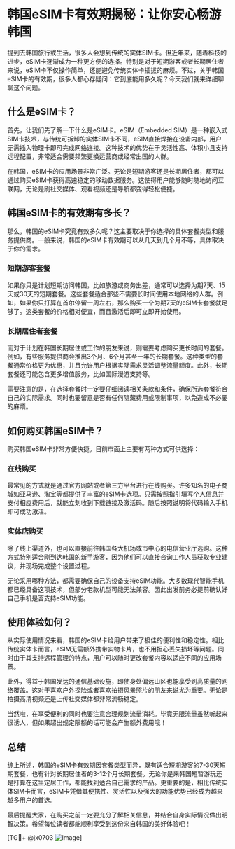 # 韩国eSIM卡有效期揭秘：让你安心畅游韩国

提到去韩国旅行或生活，很多人会想到传统的实体SIM卡。但近年来，随着科技的进步，eSIM卡逐渐成为一种更方便的选择。特别是对于短期游客或者长期居住者来说，eSIM卡不仅操作简单，还能避免传统实体卡插拔的麻烦。不过，关于韩国eSIM卡的有效期，很多人都心存疑问：它到底能用多久呢？今天我们就来详细聊聊这个问题。

## 什么是eSIM卡？

首先，让我们先了解一下什么是eSIM卡。eSIM（Embedded SIM）是一种嵌入式SIM卡技术，与传统可拆卸的实体SIM卡不同，eSIM直接焊接在设备内部，用户无需插入物理卡即可完成网络连接。这种技术的优势在于灵活性高、体积小且支持远程配置，非常适合需要频繁更换运营商或经常出国的人群。

在韩国，eSIM卡的应用场景非常广泛。无论是短期游客还是长期居住者，都可以通过购买eSIM卡获得高速稳定的移动数据服务。这使得用户能够随时随地访问互联网，无论是刷社交媒体、观看视频还是导航都变得轻松便捷。

## 韩国eSIM卡的有效期有多长？

那么，韩国的eSIM卡究竟有效多久呢？这主要取决于你选择的具体套餐类型和服务提供商。一般来说，韩国的eSIM卡有效期可以从几天到几个月不等，具体取决于你的需求。

### 短期游客套餐

如果你只是计划短期访问韩国，比如旅游或商务出差，通常可以选择为期7天、15天或30天的短期套餐。这些套餐适合那些不需要长时间使用本地网络的人群。例如，如果你只打算在首尔停留一周左右，那么购买一个为期7天的eSIM卡套餐就足够了。这类套餐的价格相对便宜，而且激活后即可立即开始使用。

### 长期居住者套餐

而对于计划在韩国长期居住或工作的朋友来说，则需要考虑购买更长时间的套餐。例如，有些服务提供商会推出3个月、6个月甚至一年的长期套餐。这种类型的套餐通常价格更为优惠，并且允许用户根据实际需求灵活调整流量额度。此外，长期套餐还可能包含更多增值服务，比如国际漫游支持等。

需要注意的是，在选择套餐时一定要仔细阅读相关条款和条件，确保所选套餐符合自己的实际需求。同时也要留意是否有任何隐藏费用或限制事项，以免造成不必要的麻烦。

## 如何购买韩国eSIM卡？

购买韩国eSIM卡非常方便快捷。目前市面上主要有两种方式可供选择：

### 在线购买

最常见的方式就是通过官方网站或者第三方平台进行在线购买。许多知名的电子商城如亚马逊、淘宝等都提供了丰富的eSIM卡选项。只需按照指引填写个人信息并支付相应费用后，就能立刻收到下载链接及激活码。随后按照说明将代码输入手机即可成功激活。

### 实体店购买

除了线上渠道外，也可以直接前往韩国各大机场或市中心的电信营业厅选购。这种方式特别适合刚到达韩国的新手游客，因为他们可以直接咨询工作人员获取专业建议，并现场完成整个设置过程。

无论采用哪种方法，都需要确保自己的设备支持eSIM功能。大多数现代智能手机都已经具备这项技术，但部分老款机型可能无法兼容。因此出发前务必提前确认好自己手机是否支持eSIM功能。

## 使用体验如何？

从实际使用情况来看，韩国的eSIM卡给用户带来了极佳的便利性和稳定性。相比传统实体卡而言，eSIM无需额外携带实物卡片，也不用担心丢失损坏等问题。同时由于其支持远程管理的特点，用户可以随时更改套餐内容以适应不同的应用场景。

此外，得益于韩国发达的通信基础设施，即使身处偏远山区也能享受到高质量的网络覆盖。这对于喜欢户外探险或者喜欢拍摄风景照片的朋友来说尤为重要。无论是拍摄高清视频还是上传社交媒体都非常流畅稳定。

当然啦，在享受便利的同时也要注意合理规划流量消耗。毕竟无限流量虽然听起来很诱人，但如果超出规定限额的话可能会产生额外费用哦！

## 总结

综上所述，韩国的eSIM卡有效期因套餐类型而异，既有适合短期游客的7-30天短期套餐，也有针对长期居住者的3-12个月长期套餐。无论你是来韩国短暂游玩还是打算在这里定居工作，都能找到适合自己需求的产品。更重要的是，相比传统实体SIM卡而言，eSIM卡凭借其便携性、灵活性以及强大的功能优势已经成为越来越多用户的首选。

最后提醒大家，在购买之前一定要充分了解相关信息，并结合自身实际情况做出明智决策。希望每位读者都能顺利享受到这份来自韩国的美好体验吧！

[TG💪+ @jx0703 ![Image](https://github.com/user-attachments/assets/dbca1d08-cadb-493c-b0ec-ad6f7a83f270)]